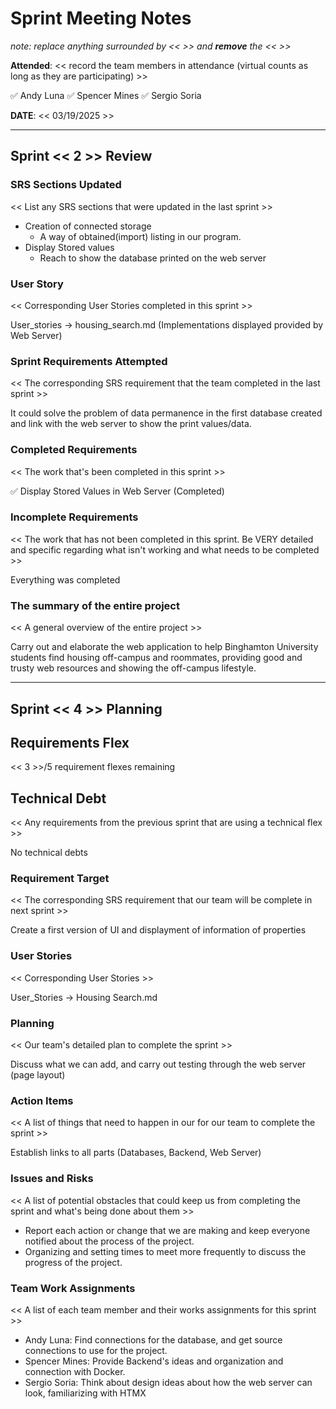 # Sprint Meeting Notes

*note: replace anything surrounded by << >> and **remove** the << >>*

**Attended**: << record the team members in attendance (virtual counts as long as they are participating) >>

 ✅ Andy Luna
 ✅ Spencer Mines
 ✅ Sergio Soria

**DATE**: << 03/19/2025 >>

***

## Sprint << 2 >> Review

### SRS Sections Updated

<< List any SRS sections that were updated in the last sprint >>

* Creation of connected storage
  - A way of obtained(import) listing in our program.
* Display Stored values
  - Reach to show the database printed on the web server

### User Story

<< Corresponding User Stories completed in this sprint >>

User_stories -> housing_search.md (Implementations displayed provided by Web Server)

### Sprint Requirements Attempted

<< The corresponding SRS requirement that the team completed in the last sprint >>

It could solve the problem of data permanence in the first database created and link with the web server to show the print values/data. 


### Completed Requirements

<< The work that's been completed in this sprint >>

✅ Display Stored Values in Web Server (Completed)

### Incomplete Requirements

<< The work that has not been completed in this sprint. Be VERY detailed and specific regarding what isn't working and what needs to be completed >>

Everything was completed 

### The summary of the entire project

<< A general overview of the entire project >>

Carry out and elaborate the web application to help Binghamton University students find housing off-campus and roommates, providing good and trusty web resources and showing the off-campus lifestyle. 


***

## Sprint << 4 >> Planning

## Requirements Flex

<< 3 >>/5 requirement flexes remaining

## Technical Debt

<< Any requirements from the previous sprint that are using a technical flex >>

No technical debts

### Requirement Target

<< The corresponding SRS requirement that our team will be complete in next sprint >>

Create a first version of UI and displayment of information of properties

### User Stories

<< Corresponding User Stories >>

User_Stories -> Housing Search.md 

### Planning

<< Our team's detailed plan to complete the sprint >>

Discuss what we can add, and carry out testing through the web server (page layout)

### Action Items

<< A list of things that need to happen in our for our team to complete the sprint >>

Establish links to all parts (Databases, Backend, Web Server)



### Issues and Risks

<< A list of potential obstacles that could keep us from completing the sprint and what's being done about them >>

- Report each action or change that we are making and keep everyone notified about the process of the project.
- Organizing and setting times to meet more frequently to discuss the progress of the project.

### Team Work Assignments

<< A list of each team member and their works assignments for this sprint >>

 - Andy Luna: Find connections for the database, and get source connections to use for the project.
 - Spencer Mines: Provide Backend's ideas and organization and connection with Docker.
 - Sergio Soria: Think about design ideas about how the web server can look, familiarizing with HTMX










